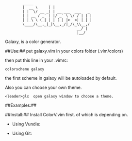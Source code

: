 
            _____       _                  
            |  __ \     | |                 
            | |  \/ __ _| | __ ___  ___   _ 
            | | __ / _` | |/ _` \ \/ / | | |
            | |_\ \ (_| | | (_| |>  <| |_| |
            \____/\__,_|_|\__,_/|_/\_\\__,/
                                     __/ |
                                     |__/ 

Galaxy, is a color generator.


##Use:##
put galaxy.vim in your colors folder (.vim/colors)

then put this line in your .vimrc:

    colorscheme galaxy

the first scheme in galaxy will be autoloaded by default.

Also you can choose your own theme.

    <leader>glx  open galaxy window to choose a theme.


##Examples:##

##Install:##
    Install ColorV.vim first. of which is depending on.

   * Using Vundle:

   * Using Git:

